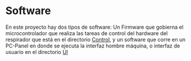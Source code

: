 # Software

En este proyecto hay dos tipos de software: Un Firmware que gobierna el microcontrolador que realiza las tareas de control del hardware del respirador que está en el directorio [Control](./Control), y un software que corre en un PC-Panel en donde se ejecuta la interfaz hombre máquina, o interfaz de usuario en el directorio [UI](./UI)
